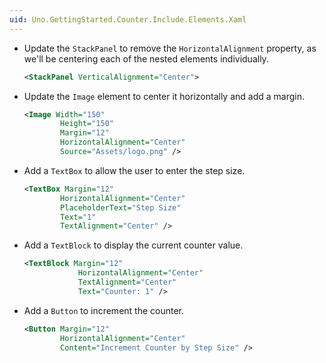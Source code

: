```yaml
---
uid: Uno.GettingStarted.Counter.Include.Elements.Xaml
---
```


- Update the `StackPanel` to remove the `HorizontalAlignment` property, as we'll be centering each of the nested elements individually.

    ```xml
    <StackPanel VerticalAlignment="Center">
    ```

- Update the `Image` element to center it horizontally and add a margin.

    ```xml
    <Image Width="150"
            Height="150"
            Margin="12"
            HorizontalAlignment="Center"
            Source="Assets/logo.png" />
    ```

- Add a `TextBox` to allow the user to enter the step size.

    ```xml
    <TextBox Margin="12"
            HorizontalAlignment="Center"
            PlaceholderText="Step Size"
            Text="1"
            TextAlignment="Center" />
    ```

- Add a `TextBlock` to display the current counter value.

    ```xml
    <TextBlock Margin="12"
                HorizontalAlignment="Center"
                TextAlignment="Center"
                Text="Counter: 1" />
    ```

- Add a `Button` to increment the counter.

    ```xml
    <Button Margin="12"
            HorizontalAlignment="Center"
            Content="Increment Counter by Step Size" />
    ```
